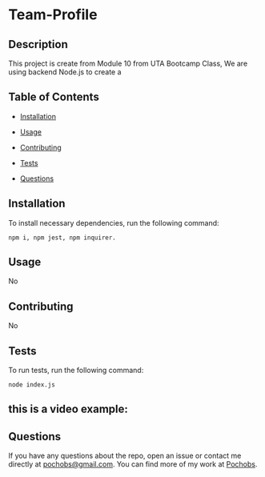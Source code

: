 # Team-Profile
  
  
  ## Description
  
  This project is create from Module 10 from UTA Bootcamp Class, We are using backend Node.js to create a 
  
  ## Table of Contents 
  
  * [Installation](#installation)
  
  * [Usage](#usage)
  
  * [Contributing](#contributing)
  
  * [Tests](#tests)
  
  * [Questions](#questions)
  
  ## Installation
  
  To install necessary dependencies, run the following command:
  
  ```
npm i, npm jest, npm inquirer.
  ```
  
  ## Usage
  
  No
  
  
    
  ## Contributing
  
  No
  
  ## Tests
  
  To run tests, run the following command:
  
  ```
  node index.js
  ```
  ## this is a video example:
  
  
  
  ## Questions
  
  If you have any questions about the repo, open an issue or contact me directly at pochobs@gmail.com. You can find more of my work at [Pochobs](https://github.com/Pochobs/).